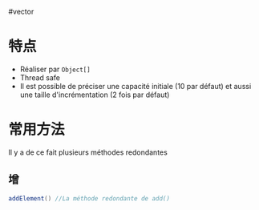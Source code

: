 #vector

# 特点

- Réaliser par `Object[]`
- Thread safe
- Il est possible de préciser une capacité initiale (10 par défaut) et aussi une taille d'incrémentation (2 fois par défaut)

# 常用方法

Il y a de ce fait plusieurs méthodes redondantes

## 增

```Java
addElement() //La méthode redondante de add()
```